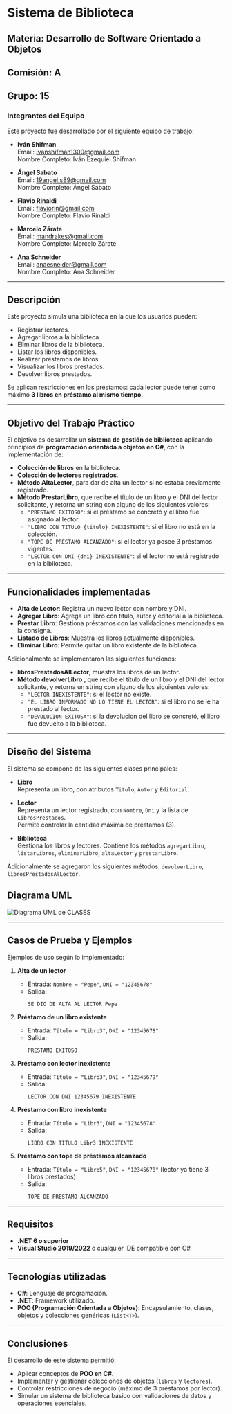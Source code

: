 # Sistema de Biblioteca

## Materia: Desarrollo de Software Orientado a Objetos  
## Comisión: A  
## Grupo: 15  

### Integrantes del Equipo

Este proyecto fue desarrollado por el siguiente equipo de trabajo:

- **Iván Shifman**  
  Email: ivanshifman1300@gmail.com  
  Nombre Completo: Iván Ezequiel Shifman  

- **Ángel Sabato**  
  Email: 19angel.s89@gmail.com  
  Nombre Completo: Ángel Sabato  

- **Flavio Rinaldi**  
  Email: flaviorin@gmail.com  
  Nombre Completo: Flavio Rinaldi 

- **Marcelo Zárate**  
  Email: mandrakes@gmail.com  
  Nombre Completo: Marcelo Zárate

- **Ana Schneider**  
  Email: anaesneider@gmail.com  
  Nombre Completo: Ana Schneider  

---

## Descripción

Este proyecto simula una biblioteca en la que los usuarios pueden:  

- Registrar lectores.  
- Agregar libros a la biblioteca.
- Eliminar libros de la biblioteca.
- Listar los libros disponibles.  
- Realizar préstamos de libros.
- Visualizar los libros prestados.
- Devolver libros prestados.


Se aplican restricciones en los préstamos: cada lector puede tener como máximo **3 libros en préstamo al mismo tiempo**.  

---

## Objetivo del Trabajo Práctico

El objetivo es desarrollar un **sistema de gestión de biblioteca** aplicando principios de **programación orientada a objetos en C#**, con la implementación de:  

- **Colección de libros** en la biblioteca.  
- **Colección de lectores registrados**.  
- **Método AltaLector**, para dar de alta un lector si no estaba previamente registrado.  
- **Método PrestarLibro**, que recibe el título de un libro y el DNI del lector solicitante, y retorna un string con alguno de los siguientes valores:  
  - `"PRESTAMO EXITOSO"`: si el préstamo se concretó y el libro fue asignado al lector.  
  - `"LIBRO CON TITULO {titulo} INEXISTENTE"`: si el libro no está en la colección.  
  - `"TOPE DE PRESTAMO ALCANZADO"`: si el lector ya posee 3 préstamos vigentes.  
  - `"LECTOR CON DNI {dni} INEXISTENTE"`: si el lector no está registrado en la biblioteca.  


---

## Funcionalidades implementadas

- **Alta de Lector**: Registra un nuevo lector con nombre y DNI.  
- **Agregar Libro**: Agrega un libro con título, autor y editorial a la biblioteca.  
- **Prestar Libro**: Gestiona préstamos con las validaciones mencionadas en la consigna.  
- **Listado de Libros**: Muestra los libros actualmente disponibles.  
- **Eliminar Libro**: Permite quitar un libro existente de la biblioteca.  

Adicionalmente se implementaron las siguientes funciones:
- **librosPrestadosAlLector**, muestra los libros de un lector.
- **Método devolverLibro** , que recibe el título de un libro y el DNI del lector solicitante, y retorna un string con alguno de los siguientes valores:  
  - `"LECTOR INEXISTENTE"`: si el lector no existe.  
  - `"EL LIBRO INFORMADO NO LO TIENE EL LECTOR"`: si el libro no se le ha prestado al lector.
  - `"DEVOLUCION EXITOSA"`: si la devolucion del libro se concretó, el libro fue devuelto a la biblioteca.


---

## Diseño del Sistema

El sistema se compone de las siguientes clases principales:  

- **Libro**  
  Representa un libro, con atributos `Titulo`, `Autor` y `Editorial`.  

- **Lector**  
  Representa un lector registrado, con `Nombre`, `Dni` y la lista de `LibrosPrestados`.  
  Permite controlar la cantidad máxima de préstamos (3).  

- **Biblioteca**  
  Gestiona los libros y lectores. Contiene los métodos `agregarLibro`, `listarLibros`, `eliminarLibro`, `altaLector` y `prestarLibro`.  

Adicionalmente se agregaron los siguientes métodos: `devolverLibro`, `librosPrestadosAlLector`.


## Diagrama UML

![Diagrama UML de CLASES](https://drive.google.com/file/d/1p0kvMnxoTTPzupLIMOrqZpyjdCSe8sM_/view?usp=sharing)

---

## Casos de Prueba y Ejemplos

Ejemplos de uso según lo implementado:  

1. **Alta de un lector**  
   - Entrada: `Nombre = "Pepe"`, `DNI = "12345678"`  
   - Salida:  
     ```
     SE DIO DE ALTA AL LECTOR Pepe
     ```

2. **Préstamo de un libro existente**  
   - Entrada: `Título = "Libro3"`, `DNI = "12345678"`  
   - Salida:  
     ```
     PRESTAMO EXITOSO
     ```

3. **Préstamo con lector inexistente**  
   - Entrada: `Título = "Libro3"`, `DNI = "12345679"`  
   - Salida:  
     ```
     LECTOR CON DNI 12345679 INEXISTENTE
     ```

4. **Préstamo con libro inexistente**  
   - Entrada: `Título = "Libr3"`, `DNI = "12345678"`  
   - Salida:  
     ```
     LIBRO CON TITULO Libr3 INEXISTENTE
     ```

5. **Préstamo con tope de préstamos alcanzado**  
   - Entrada: `Título = "Libro5"`, `DNI = "12345678"` (lector ya tiene 3 libros prestados)  
   - Salida:  
     ```
     TOPE DE PRESTAMO ALCANZADO
     ```

---

## Requisitos

- **.NET 6 o superior**  
- **Visual Studio 2019/2022** o cualquier IDE compatible con C#  

---

## Tecnologías utilizadas

- **C#**: Lenguaje de programación.  
- **.NET**: Framework utilizado.  
- **POO (Programación Orientada a Objetos)**: Encapsulamiento, clases, objetos y colecciones genéricas (`List<T>`).  

---

## Conclusiones

El desarrollo de este sistema permitió:  

- Aplicar conceptos de **POO en C#**.  
- Implementar y gestionar colecciones de objetos (`libros` y `lectores`).  
- Controlar restricciones de negocio (máximo de 3 préstamos por lector).  
- Simular un sistema de biblioteca básico con validaciones de datos y operaciones esenciales.  
